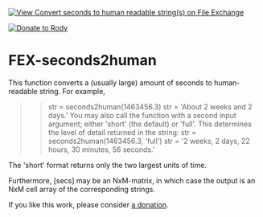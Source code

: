 [![View Convert seconds to human readable string(s) on File Exchange](https://www.mathworks.com/matlabcentral/images/matlab-file-exchange.svg)](https://www.mathworks.com/matlabcentral/fileexchange/22977-convert-seconds-to-human-readable-string-s)

[![Donate to Rody](https://i.stack.imgur.com/bneea.png)](https://www.paypal.com/cgi-bin/webscr?cmd=_s-xclick&hosted_button_id=4M7RMVNMKAXXQ&source=url)

# FEX-seconds2human

This function converts a (usually large) amount of seconds to human-readable string. For example,
>> str = seconds2human(1463456.3)
str =
'About 2 weeks and 2 days.'
You may also call the function with a second input argument; either 'short' (the default) or 'full'. This determines the level of detail returned in the string:
>> str = seconds2human(1463456.3, 'full')
str =
'2 weeks, 2 days, 22 hours, 30 minutes, 56 seconds.'

The 'short' format returns only the two largest units of time.

Furthermore, [secs] may be an NxM-matrix, in which case the output is an NxM cell array of the corresponding strings.

If you like this work, please consider [a donation](https://www.paypal.com/cgi-bin/webscr?cmd=_s-xclick&hosted_button_id=4M7RMVNMKAXXQ&source=url). 

